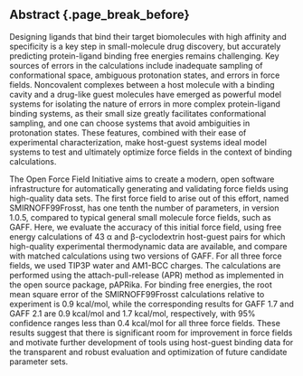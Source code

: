 ## Abstract {.page_break_before}

Designing ligands that bind their target biomolecules with high affinity and specificity is a key step in small-molecule drug discovery, but accurately predicting protein-ligand binding free energies remains challenging.
Key sources of errors in the calculations include inadequate sampling of conformational space, ambiguous protonation states, and errors in force fields.
Noncovalent complexes between a host molecule with a binding cavity and a drug-like guest molecules have emerged as powerful model systems for isolating the nature of errors in more complex protein-ligand binding systems, as their small size greatly facilitates conformational sampling, and one can choose systems that avoid ambiguities in protonation states.
These features, combined with their ease of experimental characterization, make host-guest systems ideal model systems to test and ultimately optimize force fields in the context of binding calculations.

The Open Force Field Initiative aims to create a modern, open software infrastructure for automatically generating and validating force fields using high-quality data sets.
The first force field to arise out of this effort, named SMIRNOFF99Frosst, has one tenth the number of parameters, in version 1.0.5, compared to typical general small molecule force fields, such as GAFF.
Here, we evaluate the accuracy of this initial force field, using free energy calculations of 43 α and β-cyclodextrin host-guest pairs for which high-quality experimental thermodynamic data are available, and compare with matched calculations using two versions of GAFF. For all three force fields, we used TIP3P water and AM1-BCC charges.
The calculations are performed using the attach-pull-release (APR) method as implemented in the open source package, pAPRika. For binding free energies, the root mean square error of the SMIRNOFF99Frosst calculations relative to experiment is 0.9 kcal/mol, while the corresponding results for GAFF 1.7 and GAFF 2.1 are 0.9 kcal/mol and 1.7 kcal/mol, respectively, with 95% confidence ranges less than 0.4 kcal/mol for all three force fields.
These results suggest that there is significant room for improvement in force fields and motivate further development of tools using host-guest binding data for the transparent and robust evaluation and optimization of future candidate parameter sets.
